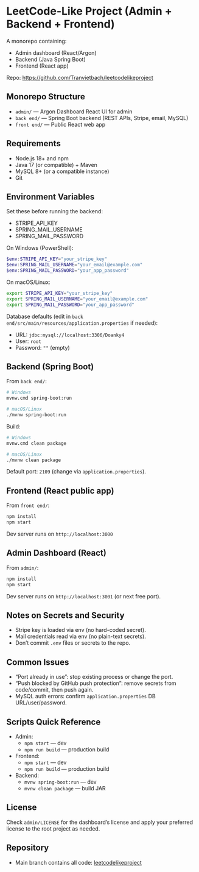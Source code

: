 # LeetCode-Like Project (Admin + Backend + Frontend)

A monorepo containing:
- Admin dashboard (React/Argon)
- Backend (Java Spring Boot)
- Frontend (React app)

Repo: https://github.com/Tranvietbach/leetcodelikeproject

## Monorepo Structure

- `admin/` — Argon Dashboard React UI for admin
- `back end/` — Spring Boot backend (REST APIs, Stripe, email, MySQL)
- `front end/` — Public React web app

## Requirements

- Node.js 18+ and npm
- Java 17 (or compatible) + Maven
- MySQL 8+ (or a compatible instance)
- Git

## Environment Variables

Set these before running the backend:

- STRIPE_API_KEY
- SPRING_MAIL_USERNAME
- SPRING_MAIL_PASSWORD

On Windows (PowerShell):
```powershell
$env:STRIPE_API_KEY="your_stripe_key"
$env:SPRING_MAIL_USERNAME="your_email@example.com"
$env:SPRING_MAIL_PASSWORD="your_app_password"
```

On macOS/Linux:
```bash
export STRIPE_API_KEY="your_stripe_key"
export SPRING_MAIL_USERNAME="your_email@example.com"
export SPRING_MAIL_PASSWORD="your_app_password"
```

Database defaults (edit in `back end/src/main/resources/application.properties` if needed):
- URL: `jdbc:mysql://localhost:3306/Doanky4`
- User: `root`
- Password: `""` (empty)

## Backend (Spring Boot)

From `back end/`:
```bash
# Windows
mvnw.cmd spring-boot:run

# macOS/Linux
./mvnw spring-boot:run
```

Build:
```bash
# Windows
mvnw.cmd clean package

# macOS/Linux
./mvnw clean package
```

Default port: `2109` (change via `application.properties`).

## Frontend (React public app)

From `front end/`:
```bash
npm install
npm start
```

Dev server runs on `http://localhost:3000`

## Admin Dashboard (React)

From `admin/`:
```bash
npm install
npm start
```

Dev server runs on `http://localhost:3001` (or next free port).

## Notes on Secrets and Security

- Stripe key is loaded via env (no hard-coded secret).
- Mail credentials read via env (no plain-text secrets).
- Don’t commit `.env` files or secrets to the repo.

## Common Issues

- “Port already in use”: stop existing process or change the port.
- “Push blocked by GitHub push protection”: remove secrets from code/commit, then push again.
- MySQL auth errors: confirm `application.properties` DB URL/user/password.

## Scripts Quick Reference

- Admin:
  - `npm start` — dev
  - `npm run build` — production build
- Frontend:
  - `npm start` — dev
  - `npm run build` — production build
- Backend:
  - `mvnw spring-boot:run` — dev
  - `mvnw clean package` — build JAR

## License

Check `admin/LICENSE` for the dashboard’s license and apply your preferred license to the root project as needed.

## Repository

- Main branch contains all code: [leetcodelikeproject](https://github.com/Tranvietbach/leetcodelikeproject)
